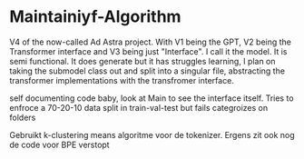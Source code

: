 # Maintainiyf-Algorithm

V4 of the now-called Ad Astra project. With V1 being the GPT, V2 being the Transformer interface and V3 being just "Interface". I call it the model. It is semi functional. It does generate but it has struggles learning, I plan on taking the submodel class out and split into a singular file, abstracting the transformer implementations with the transfromer interface.

self documenting code baby, look at Main to see the interface itself. Tries to enfroce a 70-20-10 data split in train-val-test but fails
categroizes on folders

Gebruikt k-clustering means algoritme voor de tokenizer. Ergens zit ook nog de code voor BPE verstopt
